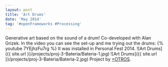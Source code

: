 ```yaml
---
layout: post
title: 'Art Drums'
date: 'May 2014'
tag: '#openFrameworks #Processing'
---
```

Generative art based on the sound of a drum! Co-developed with Alan Grizek. In the video you can see the set-up and me trying out the drums:
{% youtube 7YEjhzFu7rg %}
It was installed in Personal Fest 2014.
![Art Drums]({{ site.url }}/projects/proj-3-Bateria/Bateria-1.jpg)
![Art Drums]({{ site.url }}/projects/proj-3-Bateria/Bateria-2.jpg)
Project by [+OTROS](http://masotros.com/).

